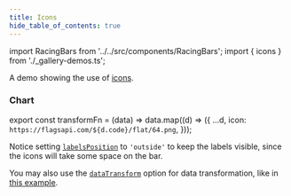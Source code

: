 ```yaml
---
title: Icons
hide_table_of_contents: true
---
```


import RacingBars from '../../src/components/RacingBars';
import { icons } from './\_gallery-demos.ts';

A demo showing the use of [icons](../guides/icons.md).

<!--truncate-->

### Chart

export const transformFn = (data) => data.map((d) => ({
...d,
icon: `https://flagsapi.com/${d.code}/flat/64.png`,
}));

<div className="gallery">
  <RacingBars
    {...icons}
  />
</div>

Notice setting [`labelsPosition`](../documentation/options.md#labelsposition) to `'outside'` to keep the labels visible, since the icons will take some space on the bar.

You may also use the [`dataTransform`](../documentation/options.md#datatransform) option for data transformation,
like in [this example](./data-transform.md).
